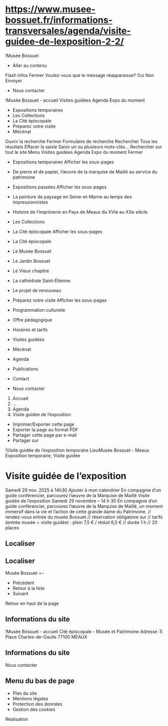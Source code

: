 # https://www.musee-bossuet.fr/informations-transversales/agenda/visite-guidee-de-lexposition-2-2/

!Musée Bossuet
 * Aller au contenu

Flash infos
Fermer
Voulez-vous que le message réapparaisse? 
Oui 
Non 
Envoyer
 * Nous contacter

!Musée Bossuet - accueil
Visites guidées
Agenda
Expo du moment
 * Expositions temporaires 
 * Les Collections
 * La Cité épiscopale 
 * Préparez votre visite 
 * Mécénat

Ouvrir la recherche
Fermer
Formulaire de recherche
Rechercher
Tous les résultats
Effacer la saisie Saisir un ou plusieurs mots-clés…
Rechercher sur tout le site
Menu
Visites guidées
Agenda
Expo du moment
Fermer
 * Expositions temporaires Afficher les sous-pages
 * De pierre et de papier, l’œuvre de la marquise de Maillé au service du patrimoine
 * Expositions passées Afficher les sous-pages
 * La peinture de paysage en Seine-et-Marne au temps des impressionnistes
 * Histoire de l’imprimerie en Pays de Meaux du XVIe au XXe siècle
 * Les Collections
 * La Cité épiscopale Afficher les sous-pages
 * La Cité épiscopale
 * Le Musée Bossuet
 * Le Jardin Bossuet
 * Le Vieux chapitre
 * La cathédrale Saint-Étienne
 * Le projet de renouveau
 * Préparez votre visite Afficher les sous-pages
 * Programmation culturelle
 * Offre pédagogique
 * Horaires et tarifs
 * Visites guidées
 * Mécénat

 * Agenda
 * Publications
 * Contact

 * Nous contacter

 1. Accueil
 2. ...
 3. Agenda
 4. Visite guidée de l’exposition

 * Imprimer/Exporter cette page
 * Exporter la page au format PDF
 * Partager cette page par e-mail
 * Partager sur

!Visite guidée de l’exposition temporaire
LieuMusée Bossuet - Meaux 
Exposition temporaire, Visite guidée
# Visite guidée de l’exposition
Samedi 29 nov. 2025
à 14h30 
Ajouter à mon calendrier
En compagnie d’un guide conférencier, parcourez l’œuvre de la Marquise de Maillé 
Visite guidée de l’exposition
Samedi 29 novembre – 14 h 30
En compagnie d’un guide conférencier, parcourez l’œuvre de la Marquise de Maillé, un moment immersif dans la vie et l’action de cette grande dame du Patrimoine.
// rendez-vous entrée du musée Bossuet // réservation obligatoire sur
 // tarifs (entrée musée + visite guidée) : plein 7,5 € / réduit 6,5 € // durée 1 h // 20 places
## Localiser
## Localiser
Musée Bossuet 
+–
 * Précédent 
 * Retour à la liste 
 * Suivant 

Retour en haut de la page 
## Informations du site
!Musée Bossuet - accueil
Cité épiscopale - Musée et Patrimoine
Adresse :5 Place Charles-de-Gaulle 77100 MEAUX
## Informations du site
Nous contacter
## Menu du bas de page
 * Plan du site
 * Mentions légales
 * Protection des données
 * Gestion des cookies

Réalisation
